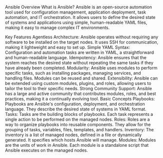 Ansible Overview
What is Ansible?
Ansible is an open-source automation tool used for configuration management, application deployment, task automation, and IT orchestration. It allows users to define the desired state of systems and applications using simple, human-readable YAML files, making it easy to manage complex IT environments.

Key Features
Agentless Architecture: Ansible operates without requiring any software to be installed on the target nodes. It uses SSH for communication, making it lightweight and easy to set up.
Simple YAML Syntax: Configuration and automation tasks are written in YAML, a straightforward and human-readable language.
Idempotency: Ansible ensures that the system reaches the desired state without repeating the same tasks if they have already been completed.
Modularity: Ansible uses modules to perform specific tasks, such as installing packages, managing services, and handling files. Modules can be reused and shared.
Extensibility: Ansible can be extended using custom modules, plugins, and roles, allowing users to tailor the tool to their specific needs.
Strong Community Support: Ansible has a large and active community that contributes modules, roles, and best practices, making it a continually evolving tool.
Basic Concepts
Playbooks: Playbooks are Ansible's configuration, deployment, and orchestration language. They describe the desired state of systems in YAML format.
Tasks: Tasks are the building blocks of playbooks. Each task represents a single action to be performed on the managed nodes.
Roles: Roles are a way to organize playbooks into reusable components. They allow for the grouping of tasks, variables, files, templates, and handlers.
Inventory: The inventory is a list of managed nodes, defined in a file or dynamically generated. It specifies which hosts Ansible will manage.
Modules: Modules are the units of work in Ansible. Each module is a standalone script that Ansible executes on the managed nodes.
